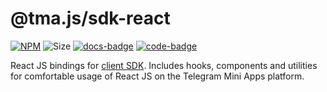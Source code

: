 # @tma.js/sdk-react

[code-badge]: https://img.shields.io/badge/source-black?logo=github

[docs-badge]: https://img.shields.io/badge/documentation-blue?logo=gitbook&logoColor=white

[sdk-react-code-link]: https://github.com/Telegram-Mini-Apps/tma.js/tree/master/packages/sdk-react

[sdk-react-docs-link]: https://docs.telegram-mini-apps.com/packages/typescript/tma-js-sdk-react

[sdk-react-npm-link]: https://npmjs.com/package/@tma.js/sdk-react

[sdk-react-npm-badge]: https://img.shields.io/npm/v/@tma.js/sdk-react?logo=npm

[sdk-react-size-badge]: https://img.shields.io/bundlephobia/minzip/@tma.js/sdk-react

[![NPM][sdk-react-npm-badge]][sdk-react-npm-link]
![Size][sdk-react-size-badge]
[![docs-badge]][sdk-react-docs-link]
[![code-badge]][sdk-react-code-link]

React JS bindings
for [client SDK](https://docs.telegram-mini-apps.com/packages/typescript/tma-js-sdk/about). Includes
hooks, components and utilities for comfortable usage of React JS on the Telegram Mini Apps
platform.
